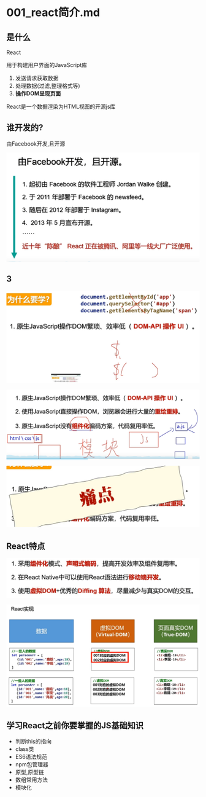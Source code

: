 # 001_react简介.md

## 是什么

React 

用于构建用户界面的JavaScript库

1. 发送请求获取数据
1. 处理数据(过滤,整理格式等)
1. **操作DOM呈现页面**

React是一个数据渲染为HTML视图的开源js库

## 谁开发的?

由Facebook开发,且开源

![1615204858606](img/1615204858606.png)

## 3

![1615204892914](img/1615204892914.png)



![1615204927216](img/1615204927216.png)

![1615204943183](img/1615204943183.png)

## React特点

![1615204988189](img/1615204988189.png)

![1615204998055](img/1615204998055.png)

## 学习React之前你要掌握的JS基础知识

- 判断this的指向
- class类
- ES6语法规范
- npm包管理器
- 原型,原型链
- 数组常用方法
- 模块化
